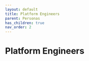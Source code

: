 ```yaml
---
layout: default
title: Platform Engineers
parent: Personas
has_children: true
nav_order: 2
---
```


# Platform Engineers